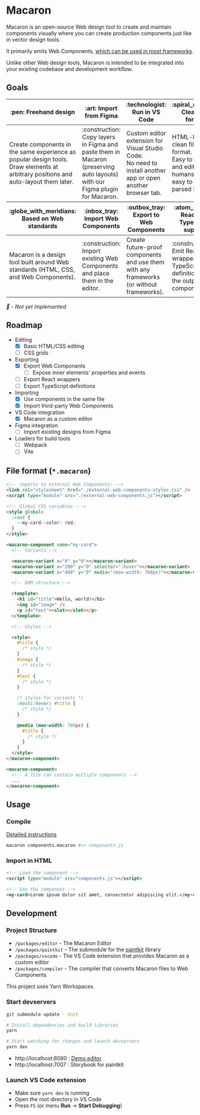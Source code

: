 # Macaron

Macaron is an open-source Web design tool to create and maintain components visually
where you can create production components just like in vector design tools.

It primarily emits Web Components, [which can be used in most frameworks](https://custom-elements-everywhere.com/).

Unlike other Web design tools, Macaron is intended to be integrated into your existing codebase and development workflow.

## Goals

<table>
  <thead>
    <tr>
      <th>:pen: Freehand design</th>
      <th>:art: Import from Figma</th>
      <th>:technologist: Run in VS Code</th>
      <th>:spiral_notepad: Clean file format</th>
    </tr>
  </thead>
  <tbody>
    <tr>
      <td>
        Create components in the same experience as popular design tools. <br>
        Draw elements at arbitrary positions and auto-layout them later.
      </td>
      <td>
        :construction: Copy layers in Figma and paste them in Macaron (preserving auto layouts) with our Figma plugin for Macaron.
      </td>
      <td>
        Custom editor extension for Visual Studio Code.<br />
        No need to install another app or open another browser tab.
      </td>
      <td>
        HTML-based clean file format.<br>
        Easy to read and edit for humans, and easy to be parsed in tools.
      </td>
    </tr>
  </tbody>
  <thead>
    <tr>
      <th>:globe_with_meridians: Based on Web standards</th>
      <th>:inbox_tray: Import Web Components</th>
      <th>:outbox_tray: Export to Web Components</th>
      <th>:atom_symbol: React and TypeScript support</th>
    </tr>
  </thead>
  <tbody>
    <tr>
      <td>
        Macaron is a design tool built around Web standards (HTML, CSS, and Web
        Components).
      </td>
      <td>:construction: Import existing Web Components and place them in the editor.</td>
      <td>
        Create future-proof components and use them with any frameworks (or
        without frameworks).
      </td>
      <td>
        :construction: Emit React wrappers and TypeScript definitions for the output Web
        components.
      </td>
    </tr>
  </tbody>
</table>

_:construction: - Not yet implemented_

## Roadmap

- Editing
  - [x] Basic HTML/CSS editing
  - [ ] CSS grids
- Exporting
  - [x] Export Web Components
    - [ ] Expose inner elements' properties and events
  - [ ] Export React wrappers
  - [ ] Export TypeScript definitions
- Importing
  - [x] Use components in the same file
  - [x] Import third-party Web Components
- VS Code integration
  - [x] Macaron as a custom editor
- Figma integration
  - [ ] Import existing designs from Figma
- Loaders for build tools
  - [ ] Webpack
  - [ ] Vite

## File format (`*.macaron`)

```html
<!-- imports to external Web Components: -->
<link rel="stylesheet" href="./external-web-components-styles.css" />
<script type="module" src="./external-web-components.js"></script>

<!-- Global CSS variables --->
<style global>
  :root {
    --my-card--color: red;
  }
</style>

<macaron-component name="my-card">
  <!-- Variants -->

  <macaron-variant x="0" y="0"></macaron-variant>
  <macaron-variant x="200" y="0" selector=":hover"></macaron-variant>
  <macaron-variant x="400" y="0" media="(max-width: 768px)"></macaron-variant>

  <!-- DOM structure -->

  <template>
    <h1 id="title">Hello, world!</h1>
    <img id="image" />
    <p id="text"><slot></slot></p>
  </template>

  <!-- Styles -->

  <style>
    #title {
      /* style */
    }
    #image {
      /* style */
    }
    #text {
      /* style */
    }

    /* styles for variants */
    :host(:hover) #title {
      /* style */
    }

    @media (max-width: 768px) {
      #title {
        /* style */
      }
    }
  </style>
</macaron-component>

<macaron-component>
  <!-- A file can contain multiple components -->
  ...
</macaron-component>
```

## Usage

### Compile

[Detailed instructions](packages/compiler/README.md)

```bash
macaron components.macaron #=> components.js
```

### Import in HTML

```html
<!-- Load the component -->
<script type="module" src="components.js"></script>

<!-- Use the component -->
<my-card>Lorem ipsum dolor sit amet, consectetur adipiscing elit.</my-card>
```

## Development

### Project Structure

- `/packages/editor` - The Macaron Editor
- `/packages/paintkit` - The submodule for the [paintkit](https://github.com/seanchas116/paintkit) library
- `/packages/vscode` - The VS Code extension that provides Macaron as a custom editor
- `/packages/compiler` - The compiler that converts Macaron files to Web Components

This project uses Yarn Workspaces.

### Start devservers

```bash
git submodule update --init

# Install dependencies and build libraries
yarn

# Start watching for changes and launch devservers
yarn dev
```

- http://localhost:8080 : [Demo editor](/packages/editor/src/index.tsx)
- http://localhost:7007 : Storybook for paintkit

### Launch VS Code extension

- Make sure `yarn dev` is running
- Open the root directory in VS Code
- Press `F5` (or menu **Run** → **Start Debugging**)
